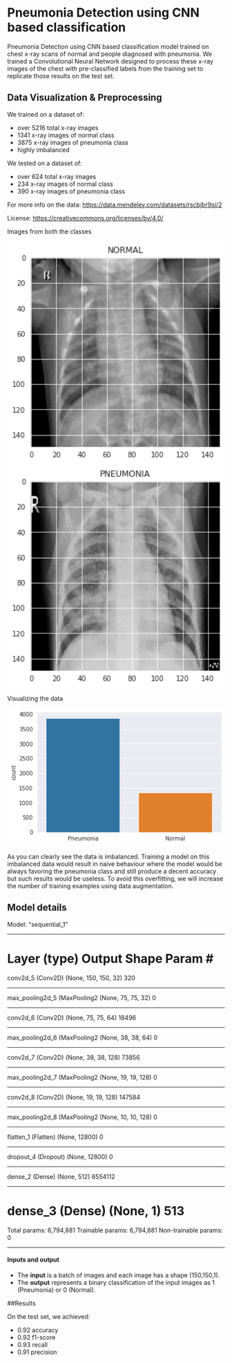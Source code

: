 # Pneumonia Detection using CNN based classification 

Pneumonia Detection using CNN based classification model trained on chest x-ray scans of normal and people diagnosed with pneumonia. We trained a Convolutional Neural Network designed to process these x-ray images of the chest with pre-classified labels from the training set to replicate those results on the test set.



## Data Visualization & Preprocessing


We trained on a dataset of:

- over 5216 total x-ray images
- 1341 x-ray images of normal class
- 3875 x-ray images of pneumonia class
- highly imbalanced

We tested on a dataset of:

- over 624 total x-ray images
- 234 x-ray images of normal class
- 390 x-ray images of pneumonia class


For more info on the data: https://data.mendeley.com/datasets/rscbjbr9sj/2

License: https://creativecommons.org/licenses/by/4.0/


Images from both the classes

<img src="nb_images/normal.png" style="width:700px;height:400;">
<img src="nb_images/pnm.png" style="width:700px;height:400;">


Visualizing the data

<img src="nb_images/index.png" style="width:700px;height:400;">

As you can clearly see the data is imbalanced. Training a model on this imbalanced data would result in naive behaviour where the model would be always favoring the pneumonia class and still produce a decent accuracy but such results would be useless. To avoid this overfitting, we will increase the number of training examples using data augmentation.



## Model details


Model: "sequential_1"
_________________________________________________________________
Layer (type)                 Output Shape              Param #   
=================================================================
conv2d_5 (Conv2D)            (None, 150, 150, 32)      320       
_________________________________________________________________
max_pooling2d_5 (MaxPooling2 (None, 75, 75, 32)        0         
_________________________________________________________________
conv2d_6 (Conv2D)            (None, 75, 75, 64)        18496     
_________________________________________________________________
max_pooling2d_6 (MaxPooling2 (None, 38, 38, 64)        0         
_________________________________________________________________
conv2d_7 (Conv2D)            (None, 38, 38, 128)       73856     
_________________________________________________________________
max_pooling2d_7 (MaxPooling2 (None, 19, 19, 128)       0         
_________________________________________________________________
conv2d_8 (Conv2D)            (None, 19, 19, 128)       147584    
_________________________________________________________________
max_pooling2d_8 (MaxPooling2 (None, 10, 10, 128)       0         
_________________________________________________________________
flatten_1 (Flatten)          (None, 12800)             0         
_________________________________________________________________
dropout_4 (Dropout)          (None, 12800)             0         
_________________________________________________________________
dense_2 (Dense)              (None, 512)               6554112   
_________________________________________________________________
dense_3 (Dense)              (None, 1)                 513       
=================================================================
Total params: 6,794,881
Trainable params: 6,794,881
Non-trainable params: 0
_________________________________________________________________



#### Inputs and output

- The **input** is a batch of images and each image has a shape (150,150,1).
- The **output** represents a binary classification of the input images as 1 (Pneumonia) or 0 (Normal).


##Results

On the test set, we achieved:

- 0.92 accuracy
- 0.92 f1-score
- 0.93 recall
- 0.91 precision





